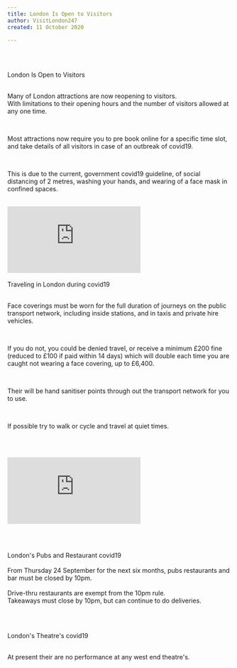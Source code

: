 ```yaml
---
title: London Is Open to Visitors
author: VisitLondon247
created: 11 October 2020

---
```


<br /><br />

<div class="text-2xl text-blue-300">
London Is Open to Visitors
</div>
<br />

Many of London attractions are now reopening to visitors.  
With limitations to their opening hours and the number of visitors allowed at any one time.  

<br />

 Most attractions  now require you to pre book online for a specific time slot, and take details of all visitors in case of an outbreak of covid19.

<br >

This is due to the current, government covid19 guideline, of social distancing of 2 metres, washing your hands, and wearing of a face mask in confined spaces. 

<br />

<iframe class = "h-32 w-full object-fill" src="https://www.youtube.com/embed/wPe0MIm7Xg8" frameborder="0" allow="accelerometer; autoplay; clipboard-write; encrypted-media; gyroscope; picture-in-picture" allowfullscreen></iframe>
<br /><br />

<div class="text-2xl text-blue-300">
Traveling in London during covid19
</div>
<br > 

 Face coverings must be worn for the full duration of journeys on the public transport network, including inside stations, and in taxis and private hire vehicles.

<br />

If you do not, you could be denied travel, or receive a minimum £200 fine (reduced to £100 if paid within 14 days) which will double each time you are caught not wearing a face covering, up to £6,400.

<br />
 
Their will be hand sanitiser points through out the transport network for you to use.

<br />

If possible try to walk or cycle and travel at quiet times.

<br /><br />

<iframe  class="h-32 w-full object-fill" src="https://www.youtube.com/embed/mMZ2zFqVF38" frameborder="0" allow="accelerometer; autoplay; clipboard-write; encrypted-media; gyroscope; picture-in-picture" allowfullscreen></iframe>

<br /><br />

<div class="text-2xl text-blue-300">
 London's Pubs and Restaurant covid19
</div>

<br />
From Thursday 24 September for the next six months, pubs restaurants and bar must be closed by 10pm.
 <br /><br />
 Drive-thru restaurants are exempt from the 10pm rule.

 <br />
 Takeaways must close by 10pm, but can continue to do deliveries.

 <br /><br />

 <div class="text-2xl text-blue-300">
 London's Theatre's covid19
</div>

<br />

At present their are no performance at any west end theatre's.